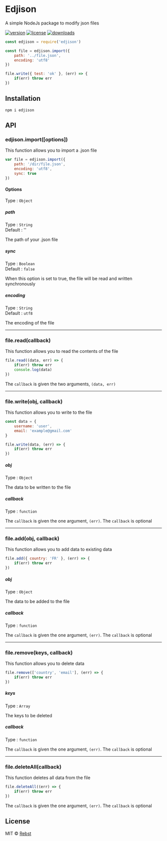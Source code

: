 # Edjison

A simple NodeJs package to modify json files

[![version](https://img.shields.io/npm/v/edjison)](https://www.npmjs.com/package/edjison)
[![license](https://img.shields.io/npm/l/edjison)](https://github.com/Rebst/Edjison/blob/master/LICENSE)
[![downloads](https://img.shields.io/npm/dt/edjison)](https://www.npmjs.com/package/edjison)


```javascript
const edjison = require('edjison')

const file = edjison.import({
    path: '../file.json',
    encoding: 'utf8'
})

file.write({ test: 'ok' }, (err) => {
    if(err) throw err
})
```

## Installation

    npm i edjison

## API

### edjison.import([options])

This function allows you to import a .json file

```javascript
var file = edjison.import({
    path: '/dir/file.json',
    encoding: 'utf8',
    sync: true
})
```

#### Options
Type : `Object`

##### path
Type : `String`\
Default : ''

The path of your .json file

##### sync
Type : `Boolean`\
Default : `false`

When this option is set to true, the file will be read and written synchronously 

##### encoding
Type : `String`\
Default : `utf8`

The encoding of the file

___

### file.read(callback)

This function allows you to read the contents of the file

```javascript
file.read((data, err) => {
    if(err) throw err
    console.log(data)
})
```

The `callback` is given the two arguments, `(data, err)`

___

### file.write(obj, callback)

This function allows you to write to the file

```javascript
const data = {
    username: 'user',
    email: 'example@gmail.com'
}

file.write(data, (err) => {
    if(err) throw err
})
```

##### obj
Type : `Object`

The data to be written to the file

##### callback
Type : `function`

The `callback` is given the one argument, `(err)`. The `callback` is optional

___

### file.add(obj, callback)

This function allows you to add data to existing data

```javascript
file.add({ country: 'FR' }, (err) => {
    if(err) throw err
})
```

##### obj
Type : `Object`

The data to be added to the file

##### callback
Type : `function`

The `callback` is given the one argument, `(err)`. The `callback` is optional

___

### file.remove(keys, callback)

This function allows you to delete data

```javascript
file.remove(['country', 'email'], (err) => {
    if(err) throw err
})
```

##### keys
Type : `Array`

The keys to be deleted

##### callback
Type : `function`

The `callback` is given the one argument, `(err)`. The `callback` is optional

___

### file.deleteAll(callback)

This function deletes all data from the file

```javascript
file.deleteAll((err) => {
    if(err) throw err
})
```

The `callback` is given the one argument, `(err)`. The `callback` is optional

## License

MIT © [Rebst](https://github.com/Rebst)